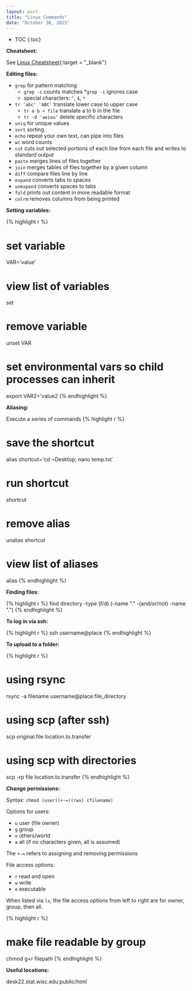 ```yaml
---
layout: post
title: "Linux Commands"
date: "October 30, 2015"
---
```


* TOC
{:toc}

**Cheatsheet:**

See [Linux Cheatsheet][linux_ref]{:target = "_blank"}

**Editing files:**

* `grep` for pattern matching
  * `grep -c` counts matches
  *`grep -i` ignores case
  * special characters: `^`, `$`, `*`
* `tr 'abc' 'ABC'` translate lower case to upper case
  * `tr a b < file` translate a to b in the file
  * `tr -d 'aeiou'` delete specific characters
* `uniq` for unique values
* `sort` sorting
* `echo` repeat your own text, can pipe into files
* `wc` word counts
* `cut` cuts out selected portions of each line from each file and writes to standard output
* `paste` merges lines of files together
* `join` merges tables of files together by a given column
* `diff` compare files line by line
* `expand` converts tabs to spaces
* `unexpand` converts spaces to tabs
* `fold` prints out content in more readable format
* `colrm` removes columns from being printed

**Setting variables:**

{% highlight r %}
# set variable
VAR='value'

# view list of variables
set

# remove variable
unset VAR

# set environmental vars so child processes can inherit
export VAR2='value2
{% endhighlight %}

**Aliasing:**

Execute a series of commands
{% highlight r %}
# save the shortcut
alias shortcut='cd ~Desktop; nano temp.txt`

# run shortcut
shortcut

# remove alias
unalias shortcut

# view list of aliases
alias
{% endhighlight %}

**Finding files:**

{% highlight r %}
find directory -type (f/d) \(-name "." -(and/or/not) -name "."\)
{% endhighlight %}

**To log in via ssh:**

{% highlight r %}
ssh username@place
{% endhighlight %}

**To upload to a folder:**

{% highlight r %}
# using rsync
rsync -a filename username@place:file_directory

# using scp (after ssh)
scp original.file location.to.transfer

# using scp with directories
scp -rp file location.to.transfer
{% endhighlight %}

**Change permissions:** 

Syntax: `chmod (user)(+-=)(rwx) (filename)`

Options for users: 

* `u` user (file owner)
* `g` group
* `o` others/world
* `a` all (if no characters given, all is assumed)

The `+-=` refers to assigning and removing permissions

File access options: 

* `r` read and open
* `w` write
* `e` executable

When listed via `ls`, the file access options from left to right are for owner, group, then all. 

{% highlight r %}
# make file readable by group
chmod g+r filepath
{% endhighlight %}

**Useful locations:**

desk22.stat.wisc.edu:public/html

[linux_ref]: https://drive.google.com/file/d/0B5VF_idvHAmMeXJRRWdFTFQzMEU/view?usp=sharing
